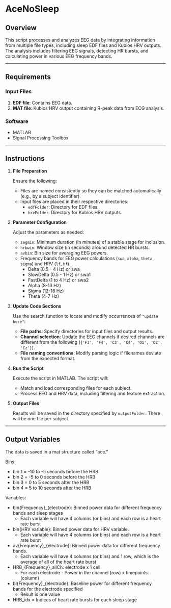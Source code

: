 # AceNoSleep

## Overview

This script processes and analyzes EEG data by integrating information from multiple file types, including sleep EDF files and Kubios HRV outputs. The analysis includes filtering EEG signals, detecting HR bursts, and calculating power in various EEG frequency bands.

---

## Requirements

### Input Files

1. **EDF file**: Contains EEG data.
2. **MAT file**: Kubios HRV output containing R-peak data from ECG analysis.

### Software

- MATLAB
- Signal Processing Toolbox

---

## Instructions

1. **File Preparation**
    
    Ensure the following:
    
    - Files are named consistently so they can be matched automatically (e.g., by a subject identifier).
    - Input files are placed in their respective directories:
        - `edfFolder`: Directory for EDF files.
        - `hrvFolder`: Directory for Kubios HRV outputs.
2. **Parameter Configuration**
    
    Adjust the parameters as needed:
    
    - `segmin`: Minimum duration (in minutes) of a stable stage for inclusion.
    - `hrbwin`: Window size (in seconds) around detected HR bursts.
    - `avbin`: Bin size for averaging EEG powers.
    - Frequency bands for EEG power calculations (`swa`, `alpha`, `theta`, `sigma`) and HRV (`lf`, `hf`).
        - Delta (0.5 - 4 Hz) or swa
        - SlowDelta (0.5 - 1 Hz) or swa1
        - FastDelta (1 to 4 Hz) or swa2
        - Alpha (8-13 Hz)
        - Sigma (12-16 Hz)
        - Theta (4-7 Hz)
3. **Update Code Sections**
    
    Use the search function to locate and modify occurrences of `"update here"`:
    
    - **File paths**: Specify directories for input files and output results.
    - **Channel selection**: Update the EEG channels if desired channels are different from the following (`{'F3', 'F4', 'C3', 'C4', 'O1', 'O2', 'Cz'}`).
    - **File naming conventions**: Modify parsing logic if filenames deviate from the expected format.
4. **Run the Script**
    
    Execute the script in MATLAB. The script will:
    
    - Match and load corresponding files for each subject.
    - Process EEG and HRV data, including filtering and feature extraction.
5. **Output Files**
    
    Results will be saved in the directory specified by `outputFolder`. There will be one file per subject.
    

---

## Output Variables

The data is saved in a mat structure called “ace.”

Bins:

- bin 1 = -10 to -5 seconds before the HRB
- bin 2 = -5 to 0 seconds before the HRB
- bin 3 = 0 to 5 seconds after the HRB
- bin 4 = 5 to 10 seconds after the HRB

Variables:

- bin{Frequency}_{electrode}: Binned power data for different frequency bands and sleep stages
    - Each variable will have 4 columns (or bins) and each row is a heart rate burst
- bin{HRV variable}: Binned power data for HRV variable.
    - Each variable will have 4 columns (or bins) and each row is a heart rate burst
- av{Frequency}_{electrode}: Binned power data for different frequency bands.
    - Each variable will have 4 columns (or bins) and 1 row, which is the average of all of the heart rate burst
- HRB_{Frequency}_allCh: electrode x 1 cell
    - For each electrode - Power in the channel (row) x timepoints (column)
- bl{Frequency}_{electrode}: Baseline power for different frequency bands for the electrode specified
    - Result is one value
- HRB_idx = Indices of heart rate bursts for each sleep stage
